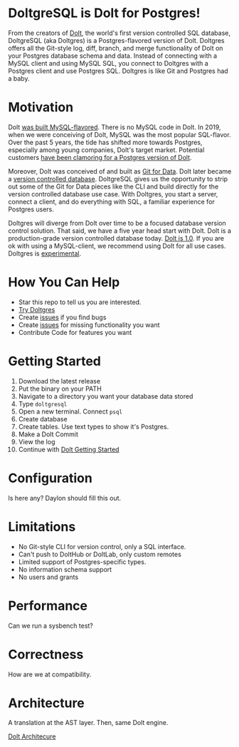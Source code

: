 # DoltgreSQL is Dolt for Postgres!

From the creators of [Dolt](https://www.doltdb.com), the world's first version controlled SQL database,
DoltgreSQL (aka Doltgres) is a Postgres-flavored version of Dolt. Doltgres offers all the Git-style log, 
diff, branch, and merge functionality of Dolt on your Postgres database schema and data. Instead of 
connecting with a MySQL client and using MySQL SQL, you connect to Doltgres with a Postgres client and 
use Postgres SQL. Doltgres is like Git and Postgres had a baby.

# Motivation

Dolt [was built MySQL-flavored](https://www.dolthub.com/blog/2022-03-28-have-postgres-want-dolt/#why-is-dolt-mysql-flavored-anyway). 
There is no MySQL code in Dolt. In 2019, when we were conceiving of Dolt, MySQL was the most popular 
SQL-flavor. Over the past 5 years, the tide has shifted more towards Postgres, especially among 
young companies, Dolt's target market. Potential customers
[have been clamoring for a Postgres version of Dolt](https://github.com/dolthub/dolt/issues/4840).

Moreover, Dolt was conceived of and built as [Git for Data](https://www.dolthub.com/blog/2020-03-06-so-you-want-git-for-data/).
Dolt later became a [version controlled database](https://www.dolthub.com/blog/2021-09-17-database-version-control/).
DoltgreSQL gives us the opportunity to strip out some of the Git for Data pieces like the CLI
and build directly for the version controlled database use case. With Doltgres, you start a server,
connect a client, and do everything with SQL, a familiar experience for Postgres users. 

Doltgres will diverge from Dolt over time to be a focused database version control solution. 
That said, we have a five year head start with Dolt. Dolt is a production-grade version
controlled database today. [Dolt is 1.0](https://www.dolthub.com/blog/2023-05-05-dolt-1-dot-0/).
If you are ok with using a MySQL-client, we recommend using Dolt for all use cases. Doltgres 
is [experimental](#limitations).

# How You Can Help

* Star this repo to tell us you are interested.
* [Try Doltgres](#getting-started)
* Create [issues](https://github.com/dolthub/doltgresql/issues) if you find bugs
* Create [issues](https://github.com/dolthub/doltgresql/issues) for missing functionality you want
* Contribute Code for features you want

# Getting Started

1. Download the latest release
2. Put the binary on your PATH
3. Navigate to a directory you want your database data stored
4. Type `doltgresql`
5. Open a new terminal. Connect `psql`
6. Create database
7. Create tables. Use text types to show it's Postgres.
8. Make a Dolt Commit
9. View the log
10. Continue with [Dolt Getting Started](https://docs.dolthub.com/introduction/getting-started/database#insert-some-data)

# Configuration

Is here any? Daylon should fill this out.

# Limitations

* No Git-style CLI for version control, only a SQL interface.
* Can't push to DoltHub or DoltLab, only custom remotes
* Limited support of Postgres-specific types.
* No information schema support
* No users and grants

# Performance

Can we run a sysbench test?

# Correctness

How are we at compatibility.

# Architecture

A translation at the AST layer. Then, same Dolt engine.

[Dolt Architecure](https://docs.dolthub.com/architecture/architecture)


